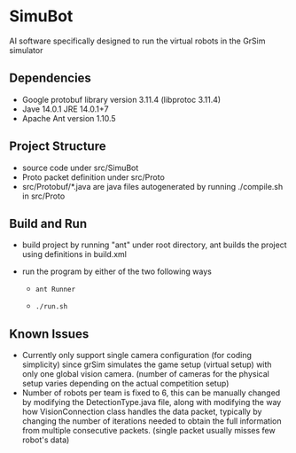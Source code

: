 # SimuBot
AI software specifically designed to run the virtual robots in the GrSim simulator

## Dependencies
* Google protobuf library version 3.11.4 (libprotoc 3.11.4)
* Jave 14.0.1 JRE 14.0.1+7
* Apache Ant version 1.10.5

## Project Structure
* source code under src/SimuBot
* Proto packet definition under src/Proto
* src/Protobuf/*.java are java files autogenerated by running ./compile.sh in src/Proto

## Build and Run

* build project by running "ant" under root directory, ant builds the project using definitions in build.xml

* run the program by either of the two following ways

  * ```shell
    ant Runner
    ```

  * ```shell
    ./run.sh
    ```



## Known Issues

* Currently only support single camera configuration (for coding simplicity) since grSim simulates the game setup (virtual setup) with only one global vision camera. (number of cameras for the physical setup varies depending on the actual competition setup)
* Number of robots per team is fixed to 6, this can be manually changed by modifying the DetectionType.java file, along with modifying the way how VisionConnection class handles the data packet, typically by changing the number of iterations needed to obtain the full information from multiple consecutive packets. (single packet usually misses few robot's data)